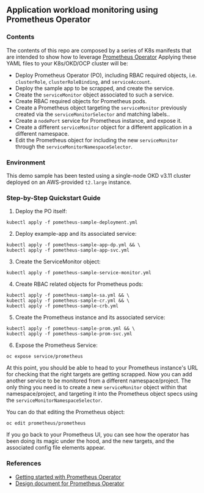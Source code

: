 ## Application workload monitoring using Prometheus Operator

### Contents

The contents of this repo are composed by a series of K8s manifests that are intended to show how to leverage [Prometheus Operator](https://github.com/coreos/prometheus-operator)
Applying these YAML files to your K8s/OKD/OCP cluster will be:

* Deploy Prometheus Operator (PO), including RBAC required objects, i.e. ``clusterRole``, ``clusterRoleBinding``, and ``serviceAccount``.
* Deploy the sample app to be scrapped, and create the service.
* Create the ``serviceMonitor`` object associated to such a service.
* Create RBAC required objects for Prometheus pods.
* Create a Prometheus object targeting the ``serviceMonitor`` previously created via the ``serviceMonitorSelector`` and matching labels..
* Create a ``nodePort`` service for Prometheus instance, and expose it.
* Create a different ``serviceMonitor`` object for a different application in a different namespace.
* Edit the Prometheus object for including the new ``serviceMonitor`` through the ``serviceMonitorNamespaceSelector``.

### Environment

This demo sample has been tested using a single-node OKD v3.11 cluster deployed on an AWS-provided ``t2.large`` instance.

### Step-by-Step Quickstart Guide

1. Deploy the PO itself:

``kubectl apply -f pometheus-sample-deployment.yml``

2. Deploy example-app and its associated service:

```
kubectl apply -f pometheus-sample-app-dp.yml && \
kubectl apply -f pometheus-sample-app-svc.yml
```

3. Create the ServiceMonitor object:

``kubectl apply -f pometheus-sample-service-monitor.yml``

4. Create RBAC related objects for Prometheus pods:

```
kubectl apply -f pometheus-sample-sa.yml && \
kubectl apply -f pometheus-sample-cr.yml && \
kubectl apply -f pometheus-sample-crb.yml
```

5. Create the Prometheus instance and its associated service:

```
kubectl apply -f pometheus-sample-prom.yml && \
kubectl apply -f pometheus-sample-prom-svc.yml
```

6. Expose the Prometheus Service:

``oc expose service/prometheus``

At this point, you should be able to head to your Prometheus instance's URL for checking that the right targets are getting scrapped.
Now you can add another service to be monitored from a different namespace/project. The only thing you need is to create a new
``serviceMonitor`` object within that namespace/project, and targeting it into the Prometheus object specs using the ``serviceMonitorNamespaceSelector``.

You can do that editing the Prometheus object:

``oc edit prometheus/prometheus``

If you go back to your Prometheus UI, you can see how the operator has been doing its magic under the hood, and the new targets,
and the associated config file elements appear.

### References

* [Getting started with Prometheus Operator](https://github.com/coreos/prometheus-operator/blob/master/Documentation/user-guides/getting-started.md)
* [Design document for Prometheus Operator](https://github.com/coreos/prometheus-operator/blob/master/Documentation/design.md)

